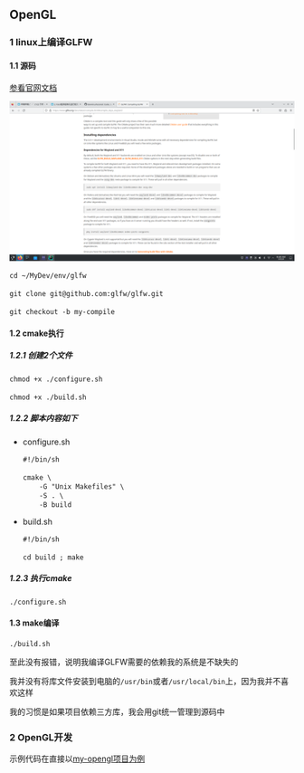 OpenGL
---

### 1 linux上编译GLFW

#### 1.1 源码

[参看官网文档](https://www.glfw.org/docs/latest/compile.html)

![](./img/1714870408.png)

```shell
cd ~/MyDev/env/glfw

git clone git@github.com:glfw/glfw.git

git checkout -b my-compile
```

#### 1.2 cmake执行

##### 1.2.1 创建2个文件

```shell
chmod +x ./configure.sh

chmod +x ./build.sh
```

##### 1.2.2 脚本内容如下

- configure.sh

    ```shell
    #!/bin/sh

    cmake \
        -G "Unix Makefiles" \
        -S . \
        -B build
    ```

- build.sh

    ```shell
    #!/bin/sh

    cd build ; make
    ```

##### 1.2.3 执行cmake

```shell
./configure.sh
```

#### 1.3 make编译

```shell
./build.sh
```

至此没有报错，说明我编译GLFW需要的依赖我的系统是不缺失的

我并没有将库文件安装到电脑的`/usr/bin`或者`/usr/local/bin`上，因为我并不喜欢这样

我的习惯是如果项目依赖三方库，我会用git统一管理到源码中

### 2 OpenGL开发

示例代码在直接以[my-opengl项目为例](./my-opengl/)